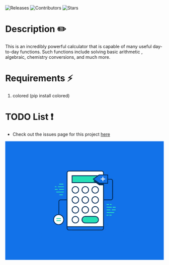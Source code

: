 <a style="text-decoration:none" href="https://github.com/JordanLeich/Ultimate-Calculator/releases">
    <img src="https://img.shields.io/github/release/JordanLeich/Ultimate-Calculator.svg?style=flat-square" alt="Releases" />
  </a>
<a style="text-decoration:none" href="https://github.com/JordanLeich/Ultimate-Calculator/contributors/">
    <img src="https://img.shields.io/github/contributors/JordanLeich/Ultimate-Calculator?style=flat-square" alt="Contributors" />
  </a>
  <a style="text-decoration:none" href="https://github.com/JordanLeich/Ultimate-Calculator/stargazers">
    <img src="https://img.shields.io/github/stars/JordanLeich/Ultimate-Calculator.svg?style=flat-square" alt="Stars" />
  </a>

# Description ✏️
This is an incredibly powerful calculator that is capable of many useful day-to-day functions. Such functions include solving basic arithmetic , algebraic, chemistry conversions, and much more.

# Requirements ⚡
1. colored (pip install colored)

# TODO List ❗
- Check out the issues page for this project [here](https://github.com/JordanLeich/Ultimate-Calculator/issues/1)

![Calculator](images/gif.gif "Calculator")
